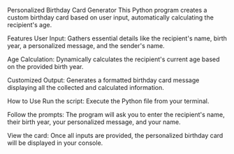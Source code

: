 Personalized Birthday Card Generator
This Python program creates a custom birthday card based on user input, automatically calculating the recipient's age.

Features
User Input: Gathers essential details like the recipient's name, birth year, a personalized message, and the sender's name.

Age Calculation: Dynamically calculates the recipient's current age based on the provided birth year.

Customized Output: Generates a formatted birthday card message displaying all the collected and calculated information.

How to Use
Run the script: Execute the Python file from your terminal.

Follow the prompts: The program will ask you to enter the recipient's name, their birth year, your personalized message, and your name.

View the card: Once all inputs are provided, the personalized birthday card will be displayed in your console.